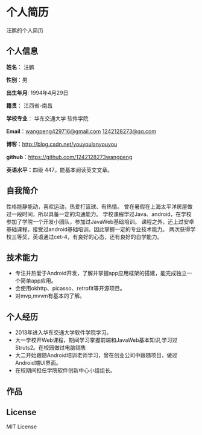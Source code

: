 个人简历
======================
汪鹏的个人简历

## 个人信息

**姓名**： 汪鹏

**性别**：男  

**出生年月**: 1994年4月29日

**籍贯**： 江西省-南昌

**学校专业**： 华东交通大学 软件学院

**Email**：wangpeng429716@gmail.com  1242128273@qq.com

**博客**：http://blog.csdn.net/youyoulanyouyou

**github**：https://github.com/1242128273wangpeng

**英语水平**：四级 447。能基本阅读英文文章。

## 自我简介

性格能静能动，喜欢运动，热爱打篮球、有热情。
曾在暑假在上海太平洋房屋做过一段时间，所以具备一定的沟通能力。
学校课程学过Java、android，在学校参加了学院一个开发小团队，参加过JavaWeb基础培训。
课程之外，还上过安卓基础课程，接受过android基础培训。因此掌握一定的专业技术能力。
两次获得学校三等奖，英语通过cet-4，有良好的心态，还有良好的自学能力。

## 技术能力

* 专注并热爱于Android开发，了解并掌握app应用框架的搭建，能完成独立一个简单app应用。
* 会使用okhttp、picasso、retrofit等开源项目。
* 对mvp,mvvm有基本的了解。

## 个人经历
* 2013年进入华东交通大学软件学院学习。
* 大一学校开Web课程，期间学习掌握前端和JavaWeb基本知识,学习过Struts2。在校园做过电脑销售
* 大二开始跟随Android培训老师学习，曾在创业公司中跟随项目，做过Android端UI界面。
* 在校期间担任学院软件创新中心小组组长。

## 作品

## License
MIT License
